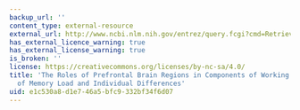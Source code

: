 ```yaml
---
backup_url: ''
content_type: external-resource
external_url: http://www.ncbi.nlm.nih.gov/entrez/query.fcgi?cmd=Retrieve&db=PubMed&dopt=Citation&list_uids=10339627
has_external_licence_warning: true
has_external_license_warning: true
is_broken: ''
license: https://creativecommons.org/licenses/by-nc-sa/4.0/
title: 'The Roles of Prefrontal Brain Regions in Components of Working Memory: Effects
  of Memory Load and Individual Differences'
uid: e1c530a8-d1e7-46a5-bfc9-332bf34f6d07
---
```

